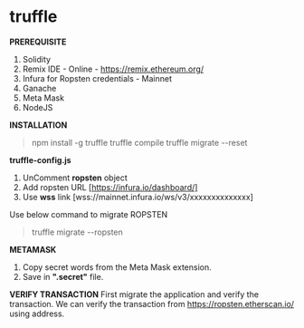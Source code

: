 # truffle

**PREREQUISITE**

1. Solidity
2. Remix IDE - Online - https://remix.ethereum.org/
3. Infura for Ropsten credentials - Mainnet
4. Ganache
5. Meta Mask
6. NodeJS

**INSTALLATION**

> npm install -g truffle
> truffle compile
> truffle migrate --reset

**truffle-config.js**

1. UnComment **ropsten** object 
2. Add ropsten URL [https://infura.io/dashboard/]
3. Use **wss** link [wss://mainnet.infura.io/ws/v3/xxxxxxxxxxxxxx]

Use below command to migrate ROPSTEN
> truffle migrate --ropsten

**METAMASK**

1. Copy secret words from the Meta Mask extension. 
2. Save in **".secret"** file.

**VERIFY TRANSACTION**
First migrate the application and verify the transaction.
We can verify the transaction from https://ropsten.etherscan.io/ using address.





